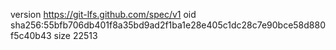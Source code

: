 version https://git-lfs.github.com/spec/v1
oid sha256:55bfb706db401f8a35bd9ad2f1ba1e28e405c1dc28c7e90bce58d880f5c40b43
size 22513
